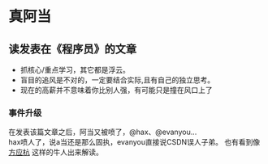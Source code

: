 # 真阿当

## 读发表在《程序员》的文章
* 抓核心/重点学习，其它都是浮云。
* 盲目的追风是不对的，一定要结合实际,且有自己的独立思考。
* 现在的高薪并不意味着你比别人强，有可能只是撞在风口上了

### 事件升级
在发表该篇文章之后，阿当又被喷了，@hax、@evanyou...  
hax喷人了，说a当还是那么固执，evanyou直接说CSDN误人子弟。
也有看到像[方应杭](https://www.zhihu.com/question/53625757/answer/135833862)
这样的牛人出来解读。